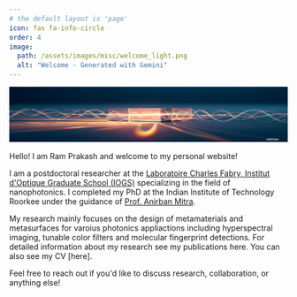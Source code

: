 ```yaml
---
# the default layout is 'page'
icon: fas fa-info-circle
order: 4
image:
  path: /assets/images/misc/welcome_light.png
  alt: "Welcome - Generated with Gemini"
---
```

<a href="/assets/images/misc/welcome_light.png" class="popup img-link preview-img shimmer"><img src="/assets/images/misc/welcome_light.png"  alt="Welcome - Generated with Gemini" width="1000" height="100"  loading="lazy"></a>


Hello! I am Ram Prakash and welcome to my personal website!

I am a postdoctoral researcher at the [Laboratoire Charles Fabry, Institut d'Optique Graduate School (IOGS)](https://www.lcf.institutoptique.fr/en/groups/nanophotonics) specializing in the field of nanophotonics. I completed my PhD at the Indian Institute of Technology Roorkee under the guidance of [Prof. Anirban Mitra](https://iitr.ac.in/Departments/Physics%20Department/People/Faculty/100515.html).

My research mainly focuses on the design of metamaterials and metasurfaces for varoius photonics appliactions including hyperspectral imaging, tunable color filters and molecular fingerprint detections. For detailed information about my research see my publications here. You can also see my CV [here].

Feel free to reach out if you'd like to discuss research, collaboration, or anything else!
